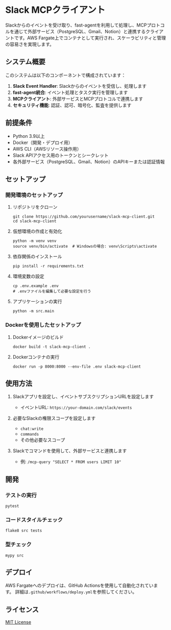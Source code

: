 # Slack MCPクライアント

Slackからのイベントを受け取り、fast-agentを利用して処理し、MCPプロトコルを通じて外部サービス（PostgreSQL、Gmail、Notion）と連携するクライアントです。AWS Fargate上でコンテナとして実行され、スケーラビリティと管理の容易さを実現します。

## システム概要

このシステムは以下のコンポーネントで構成されています：

1. **Slack Event Handler**: Slackからのイベントを受信し、処理します
2. **fast-agent統合**: イベント処理とタスク実行を管理します
3. **MCPクライアント**: 外部サービスとMCPプロトコルで連携します
4. **セキュリティ機能**: 認証、認可、暗号化、監査を提供します

## 前提条件

- Python 3.9以上
- Docker（開発・デプロイ用）
- AWS CLI（AWSリソース操作用）
- Slack APIアクセス用のトークンとシークレット
- 各外部サービス（PostgreSQL、Gmail、Notion）のAPIキーまたは認証情報

## セットアップ

### 開発環境のセットアップ

1. リポジトリをクローン
   ```
   git clone https://github.com/yourusername/slack-mcp-client.git
   cd slack-mcp-client
   ```

2. 仮想環境の作成と有効化
   ```
   python -m venv venv
   source venv/bin/activate  # Windowsの場合: venv\Scripts\activate
   ```

3. 依存関係のインストール
   ```
   pip install -r requirements.txt
   ```

4. 環境変数の設定
   ```
   cp .env.example .env
   # .envファイルを編集して必要な設定を行う
   ```

5. アプリケーションの実行
   ```
   python -m src.main
   ```

### Dockerを使用したセットアップ

1. Dockerイメージのビルド
   ```
   docker build -t slack-mcp-client .
   ```

2. Dockerコンテナの実行
   ```
   docker run -p 8000:8000 --env-file .env slack-mcp-client
   ```

## 使用方法

1. Slackアプリを設定し、イベントサブスクリプションURLを設定します
   - イベントURL: `https://your-domain.com/slack/events`

2. 必要なSlackの権限スコープを設定します
   - `chat:write`
   - `commands`
   - その他必要なスコープ

3. Slackでコマンドを使用して、外部サービスと連携します
   - 例: `/mcp-query "SELECT * FROM users LIMIT 10"`

## 開発

### テストの実行

```
pytest
```

### コードスタイルチェック

```
flake8 src tests
```

### 型チェック

```
mypy src
```

## デプロイ

AWS Fargateへのデプロイは、GitHub Actionsを使用して自動化されています。
詳細は`.github/workflows/deploy.yml`を参照してください。

## ライセンス

[MIT License](LICENSE)
